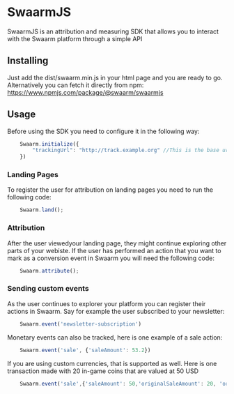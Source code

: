 # SwaarmJS

SwaarmJS is an attribution and measuring SDK that allows you to interact with the Swaarm platform through a simple API

## Installing

Just add the dist/swaarm.min.js in your html page and you are ready to go. Alternatively you can fetch it directly from
npm: https://www.npmjs.com/package/@swaarm/swaarmjs

## Usage

Before using the SDK you need to configure it in the following way:

```javascript
    Swaarm.initialize({
        "trackingUrl": "http://track.example.org" //This is the base url of your Swaarm tracking domain
    })
``` 

### Landing Pages

To register the user for attribution on landing pages you need to run the following code:

```javascript
    Swaarm.land();
```

### Attribution

After the user viewedyour landing page, they might continue exploring other parts of your webiste. 
If the user has performed an action that you want to mark as a conversion event in Swaarm you will need the following code:

```javascript
    Swaarm.attribute();
```

### Sending custom events

As the user continues to explorer your platform you can register their actions in Swaarm. Say for example the user
subscribed to your newsletter:

```javascript
    Swaarm.event('newsletter-subscription')
```

Monetary events can also be tracked, here is one example of a sale action:

```javascript
    Swaarm.event('sale', {'saleAmount': 53.2})
```

If you are using custom currencies, that is supported as well. Here is one transaction made with 20 in-game coins that are
valued at 50 USD

```javascript
    Swaarm.event('sale',{'saleAmount': 50,'originalSaleAmount': 20, 'originalSaleAmountCurrency': 'coins'})

```